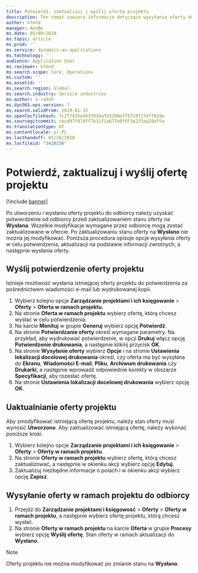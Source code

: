 ```yaml
---
title: Potwierdź, zaktualizuj i wyślij ofertę projektu
description: Ten temat zawiera informacje dotyczące wysyłania oferty do odbiorcy w celu potwierdzenia, modyfikowania na podstawie informacji zwrotnych, a następnie ponownego wysyłania oferty.
author: kfend
manager: AnnBe
ms.date: 05/09/2020
ms.topic: article
ms.prod: ''
ms.service: dynamics-ax-applications
ms.technology: ''
audience: Application User
ms.reviewer: kfend
ms.search.scope: Core, Operations
ms.custom: ''
ms.assetid: ''
ms.search.region: Global
ms.search.industry: Service industries
ms.author: v-radsh
ms.dyn365.ops.version: 7
ms.search.validFrom: 2019-01-15
ms.openlocfilehash: 7c2f7435ed63702dafb52b0eff57c0f174ff829e
ms.sourcegitcommit: cecd97fd74ff7b31f1a677e8fdf3e233aa28ef5a
ms.translationtype: HT
ms.contentlocale: pl-PL
ms.lasthandoff: 05/28/2020
ms.locfileid: "3410256"
---
```

# <a name="confirm-update-and-send-a-project-quotation"></a>Potwierdź, zaktualizuj i wyślij ofertę projektu

[!include [banner](../includes/banner.md)]

Po utworzeniu i wysłaniu oferty projektu do odbiorcy należy uzyskać potwierdzenie od odbiorcy przed zaktualizowaniem stanu oferty na **Wysłana**. Wszelkie modyfikacje wymagane przez odbiorcę mogą zostać zaktualizowane w ofercie. Po zaktualizowaniu stanu oferty na **Wysłano** nie można jej modyfikować. Poniższa procedura opisuje opcje wysyłania oferty w celu potwierdzenia, aktualizacji na podstawie informacji zwrotnych, a następnie wysłania oferty.

## <a name="send-a-project-quotation-confirmation"></a>Wyślij potwierdzenie oferty projektu  

Istnieje możliwość wysłania istniejącej oferty projektu do potwierdzenia za pośrednictwem wiadomości e-mail lub wydrukowanej kopii. 

1. Wybierz kolejno opcje **Zarządzanie projektami i ich księgowanie** > **Oferty** > **Oferta w ramach projektu.** 
2. Na stronie **Oferta w ramach projektu** wybierz ofertę, którą chcesz wysłać w celu potwierdzenia. 
3. Na karcie **Monituj** w grupie **Generuj** wybierz opcję **Potwierdź**. 
4. Na stronie **Potwierdzanie oferty** określ wymagane parametry. Na przykład, aby wydrukować potwierdzenie, w opcji **Drukuj** włącz opcję **Potwierdzenie drukowania**, a następnie kliknij przycisk **OK**.
5. Na stronie **Wysyłanie oferty** wybierz **Opcje** i na stronie **Ustawienia lokalizacji docelowej drukowania** określ, czy oferta ma być wysyłana do **Ekranu**, **Wiadomości E-mail**, **Pliku**, **Archiwum drukowania** czy **Drukarki**, a następnie wprowadź odpowiednie korekty w obszarze **Specyfikacji**, aby rozesłać ofertę.
6. Na stronie **Ustawienia lokalizacji docelowej drukowania** wybierz opcję **OK**.  

## <a name="update-a-project-quotation"></a>Uaktualnianie oferty projektu

Aby zmodyfikować istniejącą ofertę projektu, należy stan oferty musi wynosić **Utworzono**. Aby zaktualizować istniejącą ofertę, należy wykonać poniższe kroki. 

1. Wybierz kolejno opcje **Zarządzanie projektami i ich księgowanie** > **Oferty** > **Oferty w ramach projektu**.
2. Na stronie **Oferty w ramach projektu** wybierz ofertę, którą chcesz zaktualizować, a następnie w okienku akcji wybierz opcję **Edytuj**.
3. Zaktualizuj niezbędne informacje o polach i w okienku akcji wybierz opcję **Zapisz**.  

## <a name="send-a-project-quotation-to-a-customer"></a>Wysyłanie oferty w ramach projektu do odbiorcy 

1. Przejdź do **Zarządzanie projektami i księgowość** > **Oferty** > **Oferty w ramach projektu**, a następnie wybierz ofertę projektu, którą chcesz wysłać.
2. Na stronie **Oferty w ramach projektu** na karcie **Oferta** w grupie **Procesy** wybierz opcję **Wyślij ofertę**. Stan oferty w ramach aktualizacji do **Wysłano**.

> [!NOTE]
> Oferty projektu nie można modyfikować po zmianie stanu na **Wysłano**.
